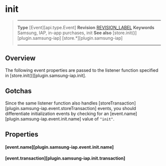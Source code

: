 # init

> --------------------- ------------------------------------------------------------------------------------------
> __Type__              [Event][api.type.Event]
> __Revision__          [REVISION_LABEL](REVISION_URL)
> __Keywords__          Samsung, IAP, in-app purchases, init
> __See also__			[store.init()][plugin.samsung-iap]
>						[store.*][plugin.samsung-iap]
> --------------------- ------------------------------------------------------------------------------------------


## Overview

The following event properties are passed to the listener function specified in [store.init()][plugin.samsung-iap.init].


## Gotchas

Since the same listener function also handles [storeTransaction][plugin.samsung-iap.event.storeTransaction] events, you should differentiate initialization events by checking for an [event.name][plugin.samsung-iap.event.init.name] value of `"init"`.


## Properties

#### [event.name][plugin.samsung-iap.event.init.name]

#### [event.transaction][plugin.samsung-iap.init.transaction]
